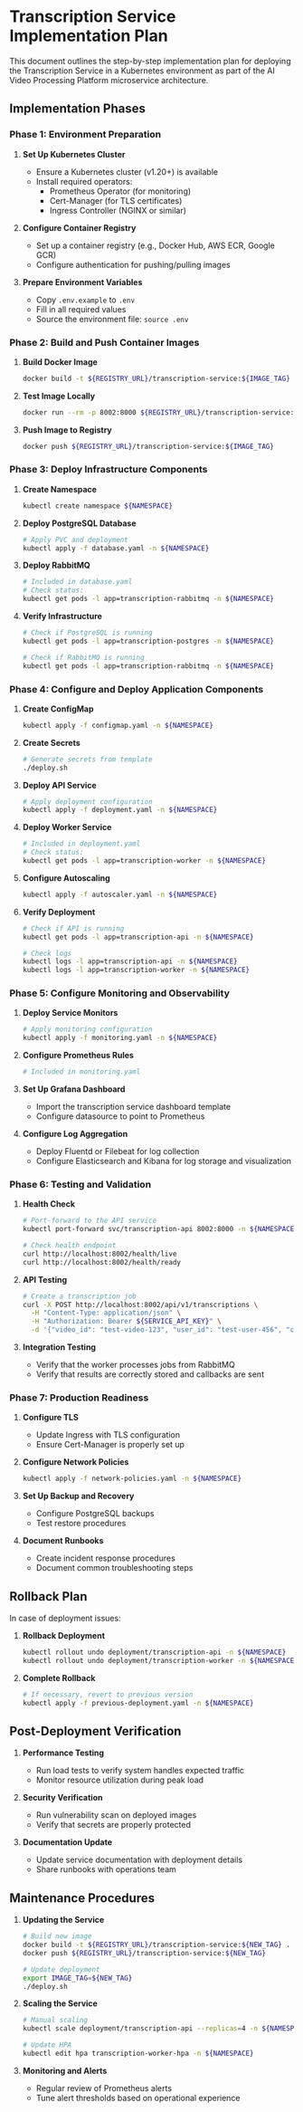 # Transcription Service Implementation Plan

This document outlines the step-by-step implementation plan for deploying the Transcription Service in a Kubernetes environment as part of the AI Video Processing Platform microservice architecture.

## Implementation Phases

### Phase 1: Environment Preparation

1. **Set Up Kubernetes Cluster**
   - Ensure a Kubernetes cluster (v1.20+) is available
   - Install required operators:
     - Prometheus Operator (for monitoring)
     - Cert-Manager (for TLS certificates)
     - Ingress Controller (NGINX or similar)

2. **Configure Container Registry**
   - Set up a container registry (e.g., Docker Hub, AWS ECR, Google GCR)
   - Configure authentication for pushing/pulling images

3. **Prepare Environment Variables**
   - Copy `.env.example` to `.env`
   - Fill in all required values
   - Source the environment file: `source .env`

### Phase 2: Build and Push Container Images

1. **Build Docker Image**
   ```bash
   docker build -t ${REGISTRY_URL}/transcription-service:${IMAGE_TAG} .
   ```

2. **Test Image Locally**
   ```bash
   docker run --rm -p 8002:8000 ${REGISTRY_URL}/transcription-service:${IMAGE_TAG}
   ```

3. **Push Image to Registry**
   ```bash
   docker push ${REGISTRY_URL}/transcription-service:${IMAGE_TAG}
   ```

### Phase 3: Deploy Infrastructure Components

1. **Create Namespace**
   ```bash
   kubectl create namespace ${NAMESPACE}
   ```

2. **Deploy PostgreSQL Database**
   ```bash
   # Apply PVC and deployment
   kubectl apply -f database.yaml -n ${NAMESPACE}
   ```

3. **Deploy RabbitMQ**
   ```bash
   # Included in database.yaml
   # Check status:
   kubectl get pods -l app=transcription-rabbitmq -n ${NAMESPACE}
   ```

4. **Verify Infrastructure**
   ```bash
   # Check if PostgreSQL is running
   kubectl get pods -l app=transcription-postgres -n ${NAMESPACE}
   
   # Check if RabbitMQ is running
   kubectl get pods -l app=transcription-rabbitmq -n ${NAMESPACE}
   ```

### Phase 4: Configure and Deploy Application Components

1. **Create ConfigMap**
   ```bash
   kubectl apply -f configmap.yaml -n ${NAMESPACE}
   ```

2. **Create Secrets**
   ```bash
   # Generate secrets from template
   ./deploy.sh
   ```

3. **Deploy API Service**
   ```bash
   # Apply deployment configuration
   kubectl apply -f deployment.yaml -n ${NAMESPACE}
   ```

4. **Deploy Worker Service**
   ```bash
   # Included in deployment.yaml
   # Check status:
   kubectl get pods -l app=transcription-worker -n ${NAMESPACE}
   ```

5. **Configure Autoscaling**
   ```bash
   kubectl apply -f autoscaler.yaml -n ${NAMESPACE}
   ```

6. **Verify Deployment**
   ```bash
   # Check if API is running
   kubectl get pods -l app=transcription-api -n ${NAMESPACE}
   
   # Check logs
   kubectl logs -l app=transcription-api -n ${NAMESPACE}
   kubectl logs -l app=transcription-worker -n ${NAMESPACE}
   ```

### Phase 5: Configure Monitoring and Observability

1. **Deploy Service Monitors**
   ```bash
   # Apply monitoring configuration
   kubectl apply -f monitoring.yaml -n ${NAMESPACE}
   ```

2. **Configure Prometheus Rules**
   ```bash
   # Included in monitoring.yaml
   ```

3. **Set Up Grafana Dashboard**
   - Import the transcription service dashboard template
   - Configure datasource to point to Prometheus

4. **Configure Log Aggregation**
   - Deploy Fluentd or Filebeat for log collection
   - Configure Elasticsearch and Kibana for log storage and visualization

### Phase 6: Testing and Validation

1. **Health Check**
   ```bash
   # Port-forward to the API service
   kubectl port-forward svc/transcription-api 8002:8000 -n ${NAMESPACE}
   
   # Check health endpoint
   curl http://localhost:8002/health/live
   curl http://localhost:8002/health/ready
   ```

2. **API Testing**
   ```bash
   # Create a transcription job
   curl -X POST http://localhost:8002/api/v1/transcriptions \
     -H "Content-Type: application/json" \
     -H "Authorization: Bearer ${SERVICE_API_KEY}" \
     -d '{"video_id": "test-video-123", "user_id": "test-user-456", "callback_url": "http://video-processing-service:8000/api/v1/callbacks/transcription"}'
   ```

3. **Integration Testing**
   - Verify that the worker processes jobs from RabbitMQ
   - Verify that results are correctly stored and callbacks are sent

### Phase 7: Production Readiness

1. **Configure TLS**
   - Update Ingress with TLS configuration
   - Ensure Cert-Manager is properly set up

2. **Configure Network Policies**
   ```bash
   kubectl apply -f network-policies.yaml -n ${NAMESPACE}
   ```

3. **Set Up Backup and Recovery**
   - Configure PostgreSQL backups
   - Test restore procedures

4. **Document Runbooks**
   - Create incident response procedures
   - Document common troubleshooting steps

## Rollback Plan

In case of deployment issues:

1. **Rollback Deployment**
   ```bash
   kubectl rollout undo deployment/transcription-api -n ${NAMESPACE}
   kubectl rollout undo deployment/transcription-worker -n ${NAMESPACE}
   ```

2. **Complete Rollback**
   ```bash
   # If necessary, revert to previous version
   kubectl apply -f previous-deployment.yaml -n ${NAMESPACE}
   ```

## Post-Deployment Verification

1. **Performance Testing**
   - Run load tests to verify system handles expected traffic
   - Monitor resource utilization during peak load

2. **Security Verification**
   - Run vulnerability scan on deployed images
   - Verify that secrets are properly protected

3. **Documentation Update**
   - Update service documentation with deployment details
   - Share runbooks with operations team

## Maintenance Procedures

1. **Updating the Service**
   ```bash
   # Build new image
   docker build -t ${REGISTRY_URL}/transcription-service:${NEW_TAG} .
   docker push ${REGISTRY_URL}/transcription-service:${NEW_TAG}
   
   # Update deployment
   export IMAGE_TAG=${NEW_TAG}
   ./deploy.sh
   ```

2. **Scaling the Service**
   ```bash
   # Manual scaling
   kubectl scale deployment/transcription-api --replicas=4 -n ${NAMESPACE}
   
   # Update HPA
   kubectl edit hpa transcription-worker-hpa -n ${NAMESPACE}
   ```

3. **Monitoring and Alerts**
   - Regular review of Prometheus alerts
   - Tune alert thresholds based on operational experience 